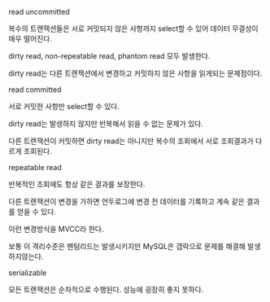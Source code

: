 read uncommitted

복수의 트랜잭션들은 서로 커밋되지 않은 사항까지 select할 수 있어 데이터 무결성이 매우 떨어진다.

dirty read, non-repeatable read, phantom read 모두 발생한다.

dirty read는 다른 트랜잭션에서 변경하고 커밋하지 않은 사항을 읽게되는 문제점이다.

read committed

서로 커밋한 사항만 select할 수 있다.

dirty read는 발생하지 않지만 반복해서 읽을 수 없는 문제가 있다.

다른 트랜잭션이 커밋하면 dirty read는 아니지만 복수의 조회에서 서로 조회결과가 다르게 조회된다.

repeatable read

반복적인 조회에도 항상 같은 결과를 보장한다.

다른 트랜잭션이 변경을 가하면 언두로그에 변경 전 데이터를 기록하고 계속 같은 결과를 얻을 수 있다.

이런 변경방식을 MVCC라 한다.

보통 이 격리수준은 팬텀리드는 발생시키지만 MySQL은 갭락으로 문제를 해결해 발생하지않는다.

serializable

모든 트랜잭션은 순차적으로 수행된다. 성능에 굉장히 좋지 못하다.
